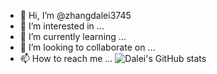 - 👋 Hi, I’m @zhangdalei3745
- 👀 I’m interested in ...
- 🌱 I’m currently learning ...
- 💞️ I’m looking to collaborate on ...
- 📫 How to reach me ...
![Dalei's GitHub stats](https://github-readme-stats.vercel.app/api?username=zhangdalei3745&show_icons=true&theme=radical)
<!---
zhangdalei3745/zhangdalei3745 is a ✨ special ✨ repository because its `README.md` (this file) appears on your GitHub profile.
You can click the Preview link to take a look at your changes.
--->
